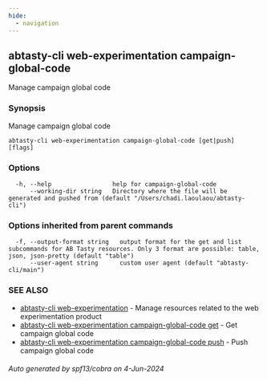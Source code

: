 ```yaml
---
hide:
  - navigation
---
```

## abtasty-cli web-experimentation campaign-global-code

Manage campaign global code

### Synopsis

Manage campaign global code

```
abtasty-cli web-experimentation campaign-global-code [get|push] [flags]
```

### Options

```
  -h, --help                 help for campaign-global-code
      --working-dir string   Directory where the file will be generated and pushed from (default "/Users/chadi.laoulaou/abtasty-cli")
```

### Options inherited from parent commands

```
  -f, --output-format string   output format for the get and list subcommands for AB Tasty resources. Only 3 format are possible: table, json, json-pretty (default "table")
      --user-agent string      custom user agent (default "abtasty-cli/main")
```

### SEE ALSO

* [abtasty-cli web-experimentation](abtasty-cli_web-experimentation.md)	 - Manage resources related to the web experimentation product
* [abtasty-cli web-experimentation campaign-global-code get](abtasty-cli_web-experimentation_campaign-global-code_get.md)	 - Get campaign global code
* [abtasty-cli web-experimentation campaign-global-code push](abtasty-cli_web-experimentation_campaign-global-code_push.md)	 - Push campaign global code

###### Auto generated by spf13/cobra on 4-Jun-2024
